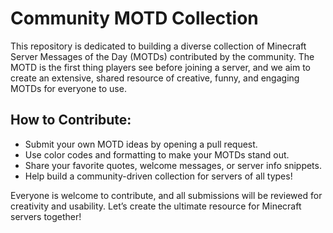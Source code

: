 # Community MOTD Collection

This repository is dedicated to building a diverse collection of Minecraft Server Messages of the Day (MOTDs) contributed by the community. The MOTD is the first thing players see before joining a server, and we aim to create an extensive, shared resource of creative, funny, and engaging MOTDs for everyone to use.

## How to Contribute:
- Submit your own MOTD ideas by opening a pull request.
- Use color codes and formatting to make your MOTDs stand out.
- Share your favorite quotes, welcome messages, or server info snippets.
- Help build a community-driven collection for servers of all types!

Everyone is welcome to contribute, and all submissions will be reviewed for creativity and usability. Let’s create the ultimate resource for Minecraft servers together!
